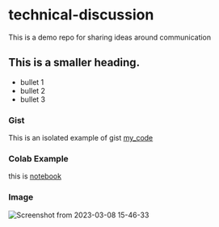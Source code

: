 # technical-discussion
This is a demo repo for sharing ideas around communication

## This is a smaller heading.

* bullet 1
* bullet 2
* bullet 3



### Gist
This is an isolated example of gist [my_code](https://gist.github.com/mzohaibnasir/be0edebe061fb012feb96e2f25cc0885)


### Colab Example
 
this is  [notebook](https://github.com/mzohaibnasir/technical-discussion/blob/main/technical_discussion.ipynb)


### Image

![Screenshot from 2023-03-08 15-46-33](https://user-images.githubusercontent.com/68359676/223693537-040a8622-bbfa-46fc-ba96-25d35c40ba8e.png)
